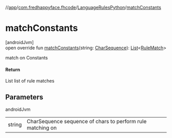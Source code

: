 //[app](../../../index.md)/[com.fredhappyface.fhcode](../index.md)/[LanguageRulesPython](index.md)/[matchConstants](match-constants.md)

# matchConstants

[androidJvm]\
open override fun [matchConstants](match-constants.md)(string: [CharSequence](https://kotlinlang.org/api/latest/jvm/stdlib/kotlin/-char-sequence/index.html)): [List](https://kotlinlang.org/api/latest/jvm/stdlib/kotlin.collections/-list/index.html)&lt;[RuleMatch](../-rule-match/index.md)&gt;

match on Constants

#### Return

List<RuleMatch> list of rule matches

## Parameters

androidJvm

| | |
|---|---|
| string | CharSequence sequence of chars to perform rule matching on |
